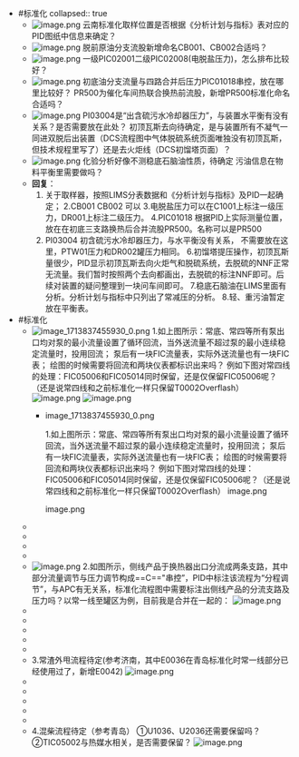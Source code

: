 - #标准化
  collapsed:: true
	- ![image.png](../assets/image_1713525695326_0.png)
	  云南标准化取样位置是否根据《分析计划与指标》表对应的PID图纸中信息来确定？
	- ![image.png](../assets/image_1713527109459_0.png)
	  脱前原油分支流股新增命名CB001、CB002合适吗？
	- ![image.png](../assets/image_1713527253126_0.png)
	  一级PIC02001二级PIC02008(电脱盐压力)，怎么排布比较好？
	- ![image.png](../assets/image_1713527750595_0.png) 
	  初底油分支流量与四路合并后压力PIC01018串控，放在哪里比较好？
	  PR500为催化车间热联合换热前流股，新增PR500标准化命名合适吗？
	- ![image.png](../assets/image_1713527628524_0.png)
	  PI03004是“出含硫污水冷却器压力”，与装置水平衡有没有关系？是否需要放在此处？
	  初顶瓦斯去向待确定，是与装置所有不凝气一同进双脱后出装置（DCS流程图中气体脱硫系统页面唯独没有初顶瓦斯，但技术规程里写了）还是去火炬线（DCS初馏塔页面）？
	- ![image.png](../assets/image_1713528237424_0.png)
	  化验分析好像不测稳底石脑油性质，待确定
	  污油信息在物料平衡里需要做吗？
	- **回复**：
	  1. 关于取样器，按照LIMS分表数据和《分析计划与指标》及PID一起确定；
	  2.CB001 CB002 可以
	  3.电脱盐压力可以在C1001上标注一级压力，DR001上标注二级压力。
	  4.PIC01018 根据PID上实际测量位置，放在在初底三支路换热后合并流股PR500。名称可以是PR500
	  5. PI03004 初含硫污水冷却器压力，与水平衡没有关系， 不需要放在这里，PTW01压力和DR002罐压力相同。
	  6.初馏塔提压操作，初顶瓦斯量很少，PID显示初顶瓦斯去向火炬气和脱硫系统，去脱硫的NNF正常无流量。我们暂时按照两个去向都画出，去脱硫的标注NNF即可。后续对装置的疑问整理到一块问车间即可。
	  7.稳底石脑油在LIMS里面有分析。分析计划与指标中只列出了常减压的分析。
	  8.轻、重污油暂定放在平衡表。
- #标准化
	- ![image_1713837455930_0.png](../assets/image_1713837455930_0_1713839764291_0.png) 
	  1.如上图所示：常底、常四等所有泵出口均对泵的最小流量设置了循环回流，当外送流量不超过泵的最小连续稳定流量时，投用回流；
	  泵后有一块FIC流量表，实际外送流量也有一块FIC表；
	  绘图的时候需要将回流和两块仪表都标识出来吗？
	  例如下图对常四线的处理：FIC05006和FIC05014同时保留，还是仅保留FIC05006呢？（还是说常四线和之前标准化一样只保留T0002Overflash） ![image.png](../assets/image_1713866066972_0.png) 
	  ![image.png](../assets/image_1713839837500_0.png)
		- image_1713837455930_0.png
		   
		  1.如上图所示：常底、常四等所有泵出口均对泵的最小流量设置了循环回流，当外送流量不超过泵的最小连续稳定流量时，投用回流；
		  泵后有一块FIC流量表，实际外送流量也有一块FIC表；
		  绘图的时候需要将回流和两块仪表都标识出来吗？
		  例如下图对常四线的处理：FIC05006和FIC05014同时保留，还是仅保留FIC05006呢？（还是说常四线和之前标准化一样只保留T0002Overflash） 
		  image.png
		   
		  image.png
	-
	-
	-
	-
	- ![image.png](../assets/image_1713848306148_0.png)
	  2.如图所示，侧线产品于换热器出口分流成两条支路，其中部分流量调节与压力调节构成==C=="串控”，PID中标注该流程为“分程调节”，与APC有无关系，标准化流程图中需要标注出侧线产品的分流支路及压力吗？以常一线至罐区为例，目前我是合并在一起的：
	  ![image.png](../assets/image_1713850135705_0.png)
	-
	-
	-
	-
	-
	- 3.常渣外甩流程待定(参考济南，其中E0036在青岛标准化时常一线部分已经使用过了，新增E0042)
	  ![image.png](../assets/image_1713865342434_0.png)
	-
	-
	-
	-
	-
	- 4.混柴流程待定（参考青岛）
	  ①U1036、U2036还需要保留吗？
	  ②TIC05002与热媒水相关，是否需要保留？
	  ![image.png](../assets/image_1713865674551_0.png)